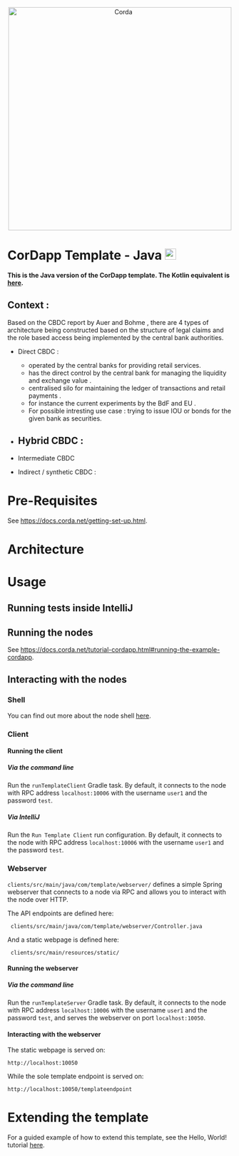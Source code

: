 <p align="center">
  <img src="https://www.corda.net/wp-content/uploads/2016/11/fg005_corda_b.png" alt="Corda" width="500">
</p>

# CorDapp Template - Java [<img src="https://raw.githubusercontent.com/corda/samples-java/master/webIDE.png" height=25 />](https://ide.corda.net/?folder=/home/coder/cordapp-template-java)


**This is the Java version of the CorDapp template. The Kotlin equivalent is 
[here](https://github.com/corda/cordapp-template-kotlin/).**


## Context :

Based on the CBDC report by Auer and Bohme , there are 4 types of architecture being constructed based on the structure of legal claims and the role based access being implemented by the central bank authorities. 

- Direct CBDC : 
	- operated by the central banks for providing retail services.
	- has the direct control by the central bank for managing the liquidity and exchange value .
	- centralised silo for maintaining the ledger of transactions and retail payments .
	- for instance the current experiments by the BdF and EU .
	- For possible intresting use case : trying to issue IOU or bonds for the given bank as securities.

- Hybrid CBDC :
	- 

- Intermediate CBDC 




- Indirect / synthetic CBDC :

# Pre-Requisites


See https://docs.corda.net/getting-set-up.html.



# Architecture 






# Usage

## Running tests inside IntelliJ
	

## Running the nodes

See https://docs.corda.net/tutorial-cordapp.html#running-the-example-cordapp.

## Interacting with the nodes

### Shell

You can find out more about the node shell [here](https://docs.corda.net/shell.html).

### Client


#### Running the client

##### Via the command line

Run the `runTemplateClient` Gradle task. By default, it connects to the node with RPC address `localhost:10006` with 
the username `user1` and the password `test`.

##### Via IntelliJ

Run the `Run Template Client` run configuration. By default, it connects to the node with RPC address `localhost:10006` 
with the username `user1` and the password `test`.

### Webserver

`clients/src/main/java/com/template/webserver/` defines a simple Spring webserver that connects to a node via RPC and 
allows you to interact with the node over HTTP.

The API endpoints are defined here:

     clients/src/main/java/com/template/webserver/Controller.java

And a static webpage is defined here:

     clients/src/main/resources/static/

#### Running the webserver

##### Via the command line

Run the `runTemplateServer` Gradle task. By default, it connects to the node with RPC address `localhost:10006` with 
the username `user1` and the password `test`, and serves the webserver on port `localhost:10050`.

#### Interacting with the webserver

The static webpage is served on:

    http://localhost:10050

While the sole template endpoint is served on:

    http://localhost:10050/templateendpoint
    
# Extending the template

For a guided example of how to extend this template, see the Hello, World! tutorial 
[here](https://docs.corda.net/hello-world-introduction.html).
